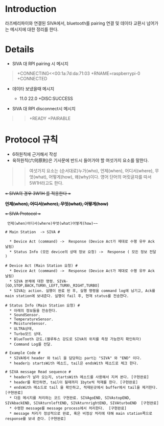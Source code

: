 # Introduction #

라즈베리파이와 연결된 SIVA에서, bluetooth를 pairing 연결 및 데이타 교환시 넘어가는 메시지에 대한 정리를 한다.


# Details #

  * SIVA 대 RPI pairing 시 메시지

> +CONNECTING<<00:1a:7d:da:71:03
> +RNAME=raspberrypi-0
> +CONNECTED

  * 데이타 보냈을때 메시지
    * 11.0 22.0 +DISC:SUCCESS

  * SIVA 대 RPI disconnect시 메시지
> > +READY
> > +PAIRABLE

# Protocol 규칙 #

  * 6하원칙에 근거해서 작성
  * 육하원칙(六何原則)은 기사문에 반드시 들어가야 할 여섯가지 요소를 말한다.
> > 여섯가지 요소는 (순서대로)누가(who), 언제(when), 어디서(where), 무엇(what), 어떻게(how), 왜(why)이다.
> > 영어 단어의 머릿글자를 따서 5W1H라고도 한다.

~~= SIVA의 경우 3W1H 를 적용한다 =~~

**~~언제(when), 어디서(where), 무엇(what), 어떻게(how)~~**

~~= SIVA Protocol =~~
~~~~Header : 3W1H~~
 언제(when)어디서(where)무엇(what)어떻게(how)~~

# Main Station  -> SIVA #

  * Device Act (command) ->  Response (Device Act가 제대로 수행 유무 Ack 날림)
  * Status Info (모든 device의 상태 정보 요청) ->  Response ( 모든 정보 전달 )

# Device Act (Main Station 요청) #
  * Device Act (command) ->  Response (Device Act가 제대로 수행 유무 Ack 날림)
  * SIVA 본체에 대한 명령. SIVA-[GO,STOP,BACK,TURN\_LEFT,TURN\_RIGHT,TURBO]
  * SIVA는 action. 실행이 완료 된 후, 실행 명령을 command log에 남기고, Ack를 main station에 보내준다. 실행이 fail 후, 현재 status를 전송한다.

# Status Info (Main Station 요청) #
  * 아래의 정보들을 전송한다.
  * SoundSensor.
  * TemperatureSensor.
  * MoistureSensor.
  * ULTRA상태,
  * Turbo모드 상태.
  * BlueTooth 강도.(블루투스 강도로 SIVA의 위치를 측정 가능한지 확인하자)
  * Command Log를 전달.

# Example Code #
  * SIVA에서 header 와 tail 을 담당하는 part는 "SIVA" 와 "END" 이다.
  * header는 startsWith 메소드, tail은 endsWith 메소드로 체크 한다.

# SIVA message Read sequence #
  * header가 날라 오는지, startsWith 메소드를 사용해서 지켜 본다. [구현완료]
  * header를 확인하면, tail이 될때까지 1byte씩 적재를 한다. [구현완료]
  * endsWith 메소드로 tail 을 확인하고, 적재된곳에서 buffer에서 tail을 제거한다.[구현완료]
  * 다음 메시지를 처리하는 코드 구현완료. SIVAgoEND, SIVAstopEND, SIVAbackEND, SIVAturnleftEND, SIVAturnrightEND, SIVAturboEND  [구현완료]
  * 수령한 message를 message process에서 처리한다.  [구현완료]
  * message 처리가 정상적으로 완료, 혹은 비정상 처리에 대해 main station쪽으로 response를 보내 준다. [구현완료]